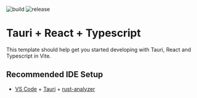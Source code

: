 ![build](https://github.com/xueweiwujxw/data_sheet_graph/actions/workflows/build.yml/badge.svg)
![release](https://github.com/xueweiwujxw/data_sheet_graph/actions/workflows/release.yml/badge.svg)

# Tauri + React + Typescript

This template should help get you started developing with Tauri, React and Typescript in Vite.

## Recommended IDE Setup

- [VS Code](https://code.visualstudio.com/) + [Tauri](https://marketplace.visualstudio.com/items?itemName=tauri-apps.tauri-vscode) + [rust-analyzer](https://marketplace.visualstudio.com/items?itemName=rust-lang.rust-analyzer)
